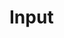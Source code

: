 <script setup>
import Basic from '../examples/u-input/01.basic.vue'
</script>


# Input

<Basic></Basic>

